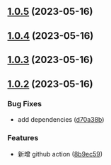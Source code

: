 ## [1.0.5](https://github.com/artiely/electron-app-wallpaper/compare/v1.0.4...v1.0.5) (2023-05-16)



## [1.0.4](https://github.com/artiely/electron-app-wallpaper/compare/v1.0.3...v1.0.4) (2023-05-16)



## [1.0.3](https://github.com/artiely/electron-app-wallpaper/compare/v1.0.2...v1.0.3) (2023-05-16)



## [1.0.2](https://github.com/artiely/electron-app-wallpaper/compare/8b9ec590f7d6bcf6f7ab5015a62db5e72b6e6c49...v1.0.2) (2023-05-16)


### Bug Fixes

* add dependencies ([d70a38b](https://github.com/artiely/electron-app-wallpaper/commit/d70a38bb64e1be3775f4205c8d375996f4598eea))


### Features

* 新增 github action ([8b9ec59](https://github.com/artiely/electron-app-wallpaper/commit/8b9ec590f7d6bcf6f7ab5015a62db5e72b6e6c49))



